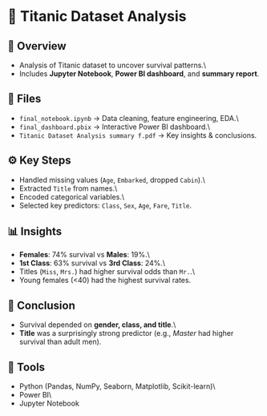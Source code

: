 # 🚢 Titanic Dataset Analysis

## 📌 Overview

-   Analysis of Titanic dataset to uncover survival patterns.\
-   Includes **Jupyter Notebook**, **Power BI dashboard**, and **summary
    report**.

## 📂 Files

-   `final_notebook.ipynb` → Data cleaning, feature engineering, EDA.\
-   `final_dashboard.pbix` → Interactive Power BI dashboard.\
-   `Titanic Dataset Analysis summary f.pdf` → Key insights &
    conclusions.

## ⚙️ Key Steps

-   Handled missing values (`Age`, `Embarked`, dropped `Cabin`).\
-   Extracted `Title` from names.\
-   Encoded categorical variables.\
-   Selected key predictors: `Class`, `Sex`, `Age`, `Fare`, `Title`.

## 📊 Insights

-   **Females**: 74% survival vs **Males**: 19%.\
-   **1st Class**: 63% survival vs **3rd Class**: 24%.\
-   Titles (`Miss`, `Mrs.`) had higher survival odds than `Mr.`.\
-   Young females (\<40) had the highest survival rates.

## 📝 Conclusion

-   Survival depended on **gender, class, and title**.\
-   **Title** was a surprisingly strong predictor (e.g., *Master* had
    higher survival than adult men).

## 🔧 Tools

-   Python (Pandas, NumPy, Seaborn, Matplotlib, Scikit-learn)\
-   Power BI\
-   Jupyter Notebook
